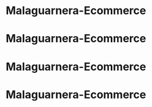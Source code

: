 # Malaguarnera-Ecommerce
# Malaguarnera-Ecommerce
# Malaguarnera-Ecommerce
# Malaguarnera-Ecommerce
